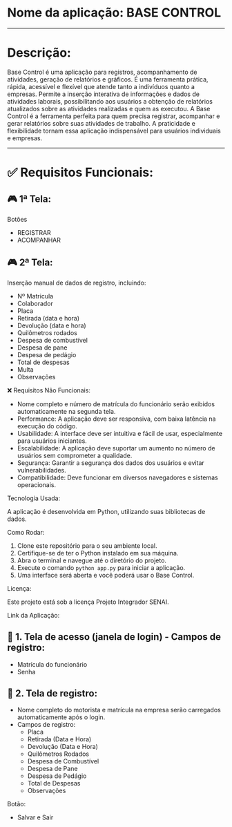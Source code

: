 # Nome da aplicação: BASE CONTROL

________________________________________

# Descrição:
Base Control é uma aplicação para registros, acompanhamento de atividades, geração de relatórios e gráficos. É uma ferramenta prática, rápida, acessível e flexível que atende tanto a indivíduos quanto a empresas. Permite a inserção interativa de informações e dados de atividades laborais, possibilitando aos usuários a obtenção de relatórios atualizados sobre as atividades realizadas e quem as executou. A Base Control é a ferramenta perfeita para quem precisa registrar, acompanhar e gerar relatórios sobre suas atividades de trabalho. A praticidade e flexibilidade tornam essa aplicação indispensável para usuários individuais e empresas.

________________________________________

# ✅ Requisitos Funcionais:

## 🎮 1ª Tela:
Botões
  - REGISTRAR
  - ACOMPANHAR

## 🎮 2ª Tela:
Inserção manual de dados de registro, incluindo:
   - Nº Matricula
   - Colaborador
   - Placa
   - Retirada (data e hora)
   - Devolução (data e hora)
   - Quilômetros rodados
   - Despesa de combustível
   - Despesa de pane
   - Despesa de pedágio
   - Total de despesas
   - Multa
   - Observações

❌ Requisitos Não Funcionais:

- Nome completo e número de matrícula do funcionário serão exibidos automaticamente na segunda tela.
- Performance: A aplicação deve ser responsiva, com baixa latência na execução do código.
- Usabilidade: A interface deve ser intuitiva e fácil de usar, especialmente para usuários iniciantes.
- Escalabilidade: A aplicação deve suportar um aumento no número de usuários sem comprometer a qualidade.
- Segurança: Garantir a segurança dos dados dos usuários e evitar vulnerabilidades.
- Compatibilidade: Deve funcionar em diversos navegadores e sistemas operacionais.

Tecnologia Usada:

A aplicação é desenvolvida em Python, utilizando suas bibliotecas de dados.

Como Rodar:

1. Clone este repositório para o seu ambiente local.
2. Certifique-se de ter o Python instalado em sua máquina.
3. Abra o terminal e navegue até o diretório do projeto.
4. Execute o comando `python app.py` para iniciar a aplicação.
5. Uma interface será aberta e você poderá usar o Base Control.

Licença:

Este projeto está sob a licença Projeto Integrador SENAI.

Link da Aplicação:

## 🚩 1. Tela de acesso (janela de login) - Campos de registro:
   - Matrícula do funcionário
   - Senha

## 🚩 2. Tela de registro:
   - Nome completo do motorista e matrícula na empresa serão carregados automaticamente após o login.
   - Campos de registro:
     - Placa
     - Retirada (Data e Hora)
     - Devolução (Data e Hora)
     - Quilômetros Rodados
     - Despesa de Combustível
     - Despesa de Pane
     - Despesa de Pedágio
     - Total de Despesas
     - Observações

Botão:

- Salvar e Sair
